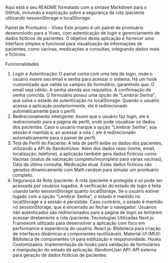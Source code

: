 
Aqui está o seu README formatado com a sintaxe Markdown para o GitHub, incluindo a explicação sobre a segurança da rota /paciente utilizando sessionStorage e localStorage:

Painel de Prontuário - Viveo
Este projeto é um painel de prontuário desenvolvido para a Viveo, com autenticação de login e gerenciamento de dados fictícios de pacientes. O objetivo desta aplicação é fornecer uma interface simples e funcional para visualização de informações de pacientes, como vacinas, medicações e consultas, integrando dados reais e fictícios.

Funcionalidades
1. Login e Autenticação:
O painel conta com uma tela de login, onde o usuário insere seu email e senha para acessar o sistema.
Há um hook customizado que valida os campos do formulário, garantindo que:
O email seja válido.
A senha atenda aos requisitos.
A confirmação de senha coincida.
O formulário possui uma opção de "Lembrar Senha", que salva o estado de autenticação no localStorage. Quando o usuário acessa a aplicação posteriormente, ele é redirecionado automaticamente para o perfil.
2. Redirecionamento Inteligente:
Assim que o usuário faz login, ele é redirecionado para a página de perfil, onde pode visualizar os dados dos pacientes.
Caso o usuário marque a opção "Lembrar Senha", sua sessão é mantida e, ao acessar a rota /, ele é redirecionado automaticamente para o painel de perfil.
3. Tela de Perfil do Paciente:
A tela de perfil exibe os dados dos pacientes, utilizando a API do RandomUser.
Além dos dados reais (nome, email, localização, telefone), a aplicação também gera dados fictícios como:
Vacinas (status de vacinação completo/incompleto para várias vacinas),
Data da última consulta,
Medicação atual.
Estes dados fictícios são gerados dinamicamente com Math.random para simular um prontuário completo.
4. Segurança da Rota /paciente:
A rota /paciente é protegida e só pode ser acessada por usuários logados.
A verificação do estado de login é feita usando tanto sessionStorage quanto localStorage. Se o usuário estiver logado com a opção "Lembrar Senha", o estado é mantido no localStorage e a sessão é persistida. Caso contrário, o estado é mantido no sessionStorage, que é encerrado ao fechar o navegador.
Usuários não autenticados são redirecionados para a página de login se tentarem acessar diretamente a rota /paciente.
Tecnologias Utilizadas
Next.js: Framework utilizado para desenvolver a aplicação com foco em performance e experiência do usuário.
React.js: Biblioteca para criação de interfaces dinâmicas e componentes reutilizáveis.
Material-UI (MUI): Biblioteca de componentes UI para estilização e responsividade.
Hooks Customizados: Implementação de hooks para validação de formulários e manipulação do estado da aplicação.
RandomUser API: API externa para geração de dados fictícios de pacientes.